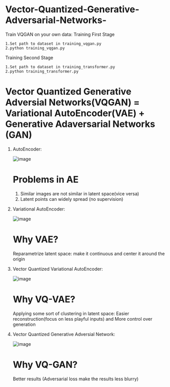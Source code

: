 # Vector-Quantized-Generative-Adversarial-Networks-

Train VQGAN on your own data: 
Training First Stage

    1.Set path to dataset in training_vqgan.py
    2.python training_vqgan.py

Training Second Stage

    1.Set path to dataset in training_transformer.py
    2.python training_transformer.py


# Vector Quantized Generative Adversial Networks(VQGAN)  =  Variational AutoEncoder(VAE) + Generative Adaversarial Networks (GAN) 

1. AutoEncoder:

     ![image](https://github.com/RedShawn258/AnimeImageEnhancer/assets/61053963/885dfded-f17c-4a17-8af3-75e0120cb2f9)

    # Problems in AE
    1) Similar images are not similar in latent space(vice versa)
    2) Latent points can widely spread (no supervision)
                          

2. Variational AutoEncoder:

   ![image](https://github.com/RedShawn258/AnimeImageEnhancer/assets/61053963/ff3c6628-10ce-482f-a5fc-869aa206b5d2)

   # Why VAE?

   Reparametrize latent space:  make it continuous and center it around the origin

3. Vector Quantized Variational AutoEncoder:

   ![image](https://github.com/RedShawn258/AnimeImageEnhancer/assets/61053963/eccb6b55-6470-4028-9776-4f4a7107ec2e)

   # Why VQ-VAE?

   Applying some sort of clustering in latent space: Easier reconstruction(focus on less playful inputs) and More control over generation


 4. Vector Quantized Generative Adversial Network:

    ![image](https://github.com/RedShawn258/AnimeImageEnhancer/assets/61053963/c05ef9e4-b2e4-42a0-995b-a66911a22a42)

    # Why VQ-GAN?

    Better results (Adversarial loss make the results less blurry)






                         

  
    



   

   




